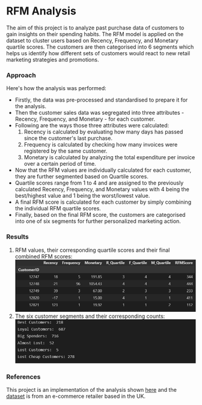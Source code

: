 # RFM Analysis

The aim of this project is to analyze past purchase data of customers to gain insights on their spending habits. The RFM model is applied on the dataset to cluster users based on Recency, Frequency, and Monetary quartile scores. The customers are then categorised into 6 segments which helps us identify how different sets of customers would react to new retail marketing strategies and promotions.


### Approach
Here's how the analysis was performed:
<ul>
<li> Firstly, the data was pre-processed and standardised to prepare it for the analysis.
 <li>Then the customer sales data was segregated into three attributes - Recency, Frequency, and Monetary - for each customer. 
  <li> Following are the ways those three attributes were calculated: 
   <ol>
 <li>Recency is calculated by evaluating how many days has passed since the customer's last purchase.
 <li>Frequency is calculated by checking how many invoices were registered by the same customer.
<li> Monetary is calculated by analyzing the total expenditure per invoice over a certain period of time.
  </ol>
  <li> Now that the RFM values are individually calculated for each customer, they are further segmented based on Quartile scores.
  <li>Quartile scores range from 1 to 4 and are assigned to the previously calculated Recency, Frequency, and Monetary values with 4 being the best/highest value and 1 being the worst/lowest value.
  <li>A final RFM score is calculated for each customer by simply combining the individual RFM quartile scores.
   <li> Finally, based on the final RFM score, the customers are categorised into one of six segments for further personalized marketing action.
 </ul> 

### Results
   1. RFM values, their corresponding quartile scores and their final combined RFM scores:
     ![Final RFM Table](RFMtable.png)
   2. The six customer segments and their corresponding counts:
     ![Final Segments](finalsegments.png)
### References
This project is an implementation of the analysis shown [here](https://www.kaggle.com/sarahm/customer-segmentation-using-rfm-analysis/notebook) and the [dataset](https://www.kaggle.com/sarahm/customer-segmentation-using-rfm-analysis/data) is from an e-commerce retailer based in the UK.
